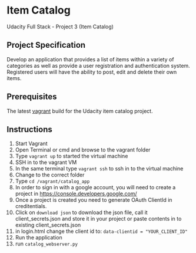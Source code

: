 # Item Catalog
Udacity Full Stack - Project 3 (Item Catalog)

## Project Specification

Develop an application that provides a list of items within a variety of categories as well as provide a user registration and authentication system. 
Registered users will have the ability to post, edit and delete their own items.

## Prerequisites 

The latest [vagrant](https://github.com/udacity/fullstack-nanodegree-vm.git) build for the Udacity item catalog project. 

## Instructions

1. Start Vagrant
  1. Open Terminal or cmd and browse to the vagrant folder
  2. Type `vagrant up` to started the virtual machine
2. SSH in to the vagrant VM
  1. In the same terminal type `vagrant ssh` to ssh in to the virtual machine
3. Change to the correct folder
  1. Type `cd /vagrant/catalog_app`
4. In order to sign in with a google account, you will need to create a project in https://console.developers.google.com/
  1. Once a project is created you need to generate OAuth ClientId in creditentials. 
  2. Click on ``` download json ``` to download the json file, call it client_secrets.json and store it in your project 
  or paste contents in to existing client_secrets.json
5. in login.html change the client id to:
  `data-clientid = "YOUR_CLIENT_ID"`
6. Run the application
  1. run `catalog_webserver.py`
